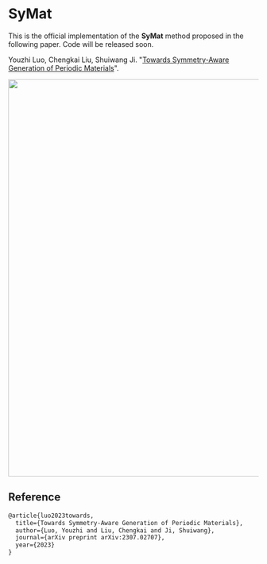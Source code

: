 # SyMat

This is the official implementation of the **SyMat** method proposed in the following paper. Code will be released soon.

Youzhi Luo, Chengkai Liu, Shuiwang Ji. "[Towards Symmetry-Aware Generation of Periodic Materials](https://arxiv.org/abs/2307.02707)".

<p align="center">
<img src="https://github.com/divelab/AIRS/blob/main/OpenMat/SyMat/assets/symat.png" width="800" class="center" alt=""/>
    <br/>
</p>

## Reference
```latex
@article{luo2023towards,
  title={Towards Symmetry-Aware Generation of Periodic Materials},
  author={Luo, Youzhi and Liu, Chengkai and Ji, Shuiwang},
  journal={arXiv preprint arXiv:2307.02707},
  year={2023}
}
```

